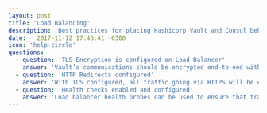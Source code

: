 ```yaml
---
layout: post
title: 'Load Balancing'
description: 'Best practices for placing Hashicorp Vault and Consul behind a Load Balancer'
date:   2017-11-12 17:46:41 -0300
icon: 'help-circle'
questions:
  - question: 'TLS Encryption is configured on Load Balancer'
    answer: 'Vault’s communications should be encrypted end-to-end with TLS and this should not be terminated at the Load balancer layer. The load balancer should also use the same encryption to communicate with Vault.'
  - question: 'HTTP Redirects configured'
    answer: 'With TLS configured, all traffic going via HTTPS will be encrypted; however, we need to ensure that there are no connections to vault via HTTP. The Load balancer should be configured to redirect all HTTP traffic to HTTPS.'
  - question: 'Health checks enabled and configured'
    answer: 'Load balancer health probes can be used to ensure that traffic is only routed to a healthy leader node. Configure routing rules according to [these response codes](https://www.vaultproject.io/api/system/health.html).'
---
```

